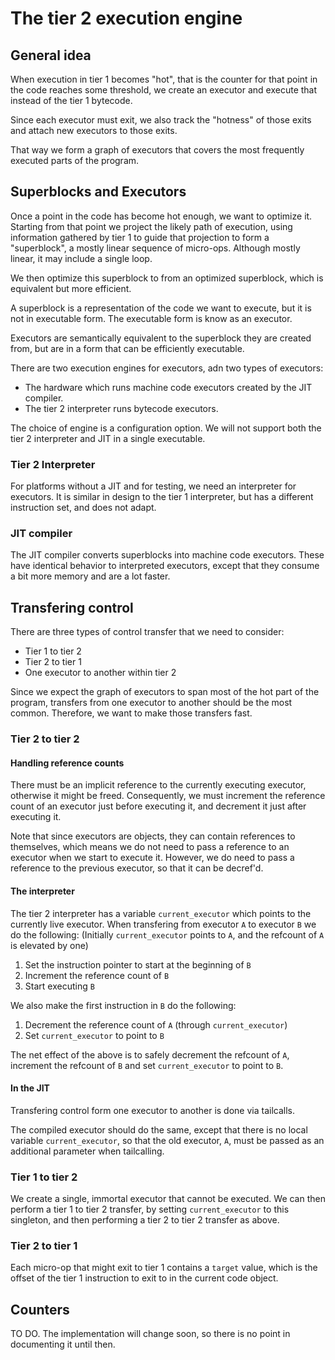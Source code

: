 # The tier 2 execution engine

## General idea

When execution in tier 1 becomes "hot", that is the counter for that point in
the code reaches some threshold, we create an executor and execute that
instead of the tier 1 bytecode.

Since each executor must exit, we also track the "hotness" of those
exits and attach new executors to those exits.

That way we form a graph of executors that covers the most frequently
executed parts of the program.

## Superblocks and Executors

Once a point in the code has become hot enough, we want to optimize it.
Starting from that point we project the likely path of execution,
using information gathered by tier 1 to guide that projection to
form a "superblock", a mostly linear sequence of micro-ops.
Although mostly linear, it may include a single loop.

We then optimize this superblock to from an optimized superblock,
which is equivalent but more efficient.

A superblock is a representation of the code we want to execute,
but it is not in executable form.
The executable form is know as an executor.

Executors are semantically equivalent to the superblock they are
created from, but are in a form that can be efficiently executable.

There are two execution engines for executors, adn two types of executors:
* The hardware which runs machine code executors created by the JIT compiler.
* The tier 2 interpreter runs bytecode executors.

The choice of engine is a configuration option.
We will not support both the tier 2 interpreter and JIT in a
single executable.

### Tier 2 Interpreter

For platforms without a JIT and for testing, we need an interpreter
for executors. It is similar in design to the tier 1 interpreter, but has a
different instruction set, and does not adapt.

### JIT compiler

The JIT compiler converts superblocks into machine code executors.
These have identical behavior to interpreted executors, except that
they consume a bit more memory and are a lot faster.

## Transfering control

There are three types of control transfer that we need to consider:
* Tier 1 to tier 2
* Tier 2 to tier 1
* One executor to another within tier 2

Since we expect the graph of executors to span most of the hot
part of the program, transfers from one executor to another should
be the most common.
Therefore, we want to make those transfers fast.

### Tier 2 to tier 2

#### Handling reference counts

There must be an implicit reference to the currently executing
executor, otherwise it might be freed.
Consequently, we must increment the reference count of an
executor just before executing it, and decrement it just after
executing it.

Note that since executors are objects, they can contain references to
themselves, which means we do not need to pass a reference to an
executor when we start to execute it.
However, we do need to pass a reference to the previous executor,
so that it can be decref'd.

#### The interpreter

The tier 2 interpreter has a variable `current_executor` which
points to the currently live executor. When transfering from executor
`A` to executor `B` we do the following:
(Initially `current_executor` points to `A`, and the refcount of
`A` is elevated by one)

1. Set the instruction pointer to start at the beginning of `B`
2. Increment the reference count of `B`
3. Start executing `B`

We also make the first instruction in `B` do the following:
1. Decrement the reference count of `A` (through `current_executor`)
2. Set `current_executor` to point to `B`

The net effect of the above is to safely decrement the refcount of `A`,
increment the refcount of `B` and set `current_executor` to point to `B`.

#### In the JIT

Transfering control form one executor to another is done via tailcalls.

The compiled executor should do the same, except that there is no local
variable `current_executor`, so that the old executor, `A`, must be passed
as an additional parameter when tailcalling.

### Tier 1 to tier 2

We create a single, immortal executor that cannot be executed.
We can then perform a tier 1 to tier 2 transfer,
by setting `current_executor` to this singleton, and then performing
a tier 2 to tier 2 transfer as above.

### Tier 2 to tier 1

Each micro-op that might exit to tier 1 contains a `target` value,
which is the offset of the tier 1 instruction to exit to in the
current code object.

## Counters

TO DO.
The implementation will change soon, so there is no point in
documenting it until then.

